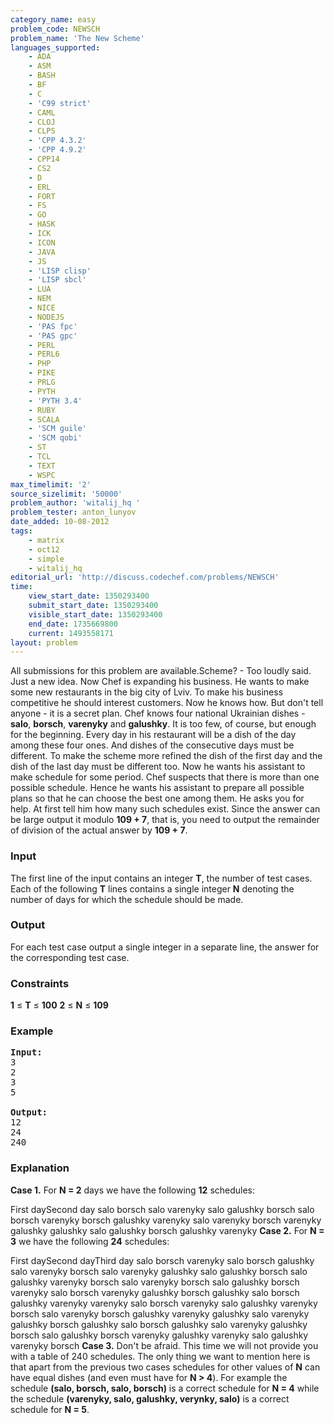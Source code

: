 ```yaml
---
category_name: easy
problem_code: NEWSCH
problem_name: 'The New Scheme'
languages_supported:
    - ADA
    - ASM
    - BASH
    - BF
    - C
    - 'C99 strict'
    - CAML
    - CLOJ
    - CLPS
    - 'CPP 4.3.2'
    - 'CPP 4.9.2'
    - CPP14
    - CS2
    - D
    - ERL
    - FORT
    - FS
    - GO
    - HASK
    - ICK
    - ICON
    - JAVA
    - JS
    - 'LISP clisp'
    - 'LISP sbcl'
    - LUA
    - NEM
    - NICE
    - NODEJS
    - 'PAS fpc'
    - 'PAS gpc'
    - PERL
    - PERL6
    - PHP
    - PIKE
    - PRLG
    - PYTH
    - 'PYTH 3.4'
    - RUBY
    - SCALA
    - 'SCM guile'
    - 'SCM qobi'
    - ST
    - TCL
    - TEXT
    - WSPC
max_timelimit: '2'
source_sizelimit: '50000'
problem_author: 'witalij_hq '
problem_tester: anton_lunyov
date_added: 10-08-2012
tags:
    - matrix
    - oct12
    - simple
    - witalij_hq
editorial_url: 'http://discuss.codechef.com/problems/NEWSCH'
time:
    view_start_date: 1350293400
    submit_start_date: 1350293400
    visible_start_date: 1350293400
    end_date: 1735669800
    current: 1493558171
layout: problem
---
```

All submissions for this problem are available.Scheme? - Too loudly said. Just a new idea. Now Chef is expanding his business. He wants to make some new restaurants in the big city of Lviv. To make his business competitive he should interest customers. Now he knows how. But don't tell anyone - it is a secret plan. Chef knows four national Ukrainian dishes - **salo**, **borsch**, **varenyky** and **galushky**. It is too few, of course, but enough for the beginning. Every day in his restaurant will be a dish of the day among these four ones. And dishes of the consecutive days must be different. To make the scheme more refined the dish of the first day and the dish of the last day must be different too. Now he wants his assistant to make schedule for some period. Chef suspects that there is more than one possible schedule. Hence he wants his assistant to prepare all possible plans so that he can choose the best one among them. He asks you for help. At first tell him how many such schedules exist. Since the answer can be large output it modulo **109 + 7**, that is, you need to output the remainder of division of the actual answer by **109 + 7**.

### Input

The first line of the input contains an integer **T**, the number of test cases. Each of the following **T** lines contains a single integer **N** denoting the number of days for which the schedule should be made.

### Output

For each test case output a single integer in a separate line, the answer for the corresponding test case.

### Constraints

**1** ≤ **T** ≤ **100**
**2** ≤ **N** ≤ **109**

### Example

<pre>
<b>Input:</b>
3
2
3
5

<b>Output:</b>
12
24
240
</pre>
### Explanation

**Case 1.** For **N = 2** days we have the following **12** schedules:

First daySecond day salo  borsch  salo  varenyky  salo  galushky  borsch  salo  borsch  varenyky  borsch  galushky  varenyky  salo  varenyky  borsch  varenyky  galushky  galushky  salo  galushky  borsch  galushky  varenyky **Case 2.** For **N = 3** we have the following **24** schedules:

First daySecond dayThird day salo  borsch  varenyky  salo  borsch  galushky  salo  varenyky  borsch  salo  varenyky  galushky  salo  galushky  borsch  salo  galushky  varenyky  borsch  salo  varenyky  borsch  salo  galushky  borsch  varenyky  salo  borsch  varenyky  galushky  borsch  galushky  salo  borsch  galushky  varenyky  varenyky  salo  borsch  varenyky  salo  galushky  varenyky  borsch  salo  varenyky  borsch  galushky  varenyky  galushky  salo  varenyky  galushky  borsch  galushky  salo  borsch  galushky  salo  varenyky  galushky  borsch  salo  galushky  borsch  varenyky  galushky  varenyky  salo  galushky  varenyky  borsch **Case 3.** Don't be afraid. This time we will not provide you with a table of 240 schedules. The only thing we want to mention here is that apart from the previous two cases schedules for other values of **N** can have equal dishes (and even must have for **N &gt; 4**). For example the schedule **(salo, borsch, salo, borsch)** is a correct schedule for **N = 4** while the schedule **(varenyky, salo, galushky, verynky, salo)** is a correct schedule for **N = 5**.
